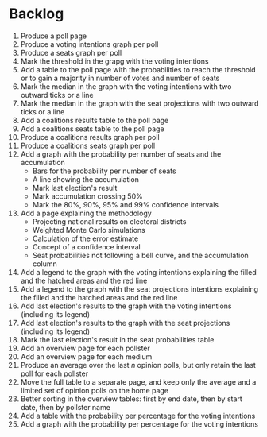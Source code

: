 # Backlog

1. Produce a poll page
1. Produce a voting intentions graph per poll
1. Produce a seats graph per poll
1. Mark the threshold in the grapg with the voting intentions
1. Add a table to the poll page with the probabilities to reach the threshold or
   to gain a majority in number of votes and number of seats
1. Mark the median in the graph with the voting intentions with two outward ticks
   or a line
1. Mark the median in the graph with the seat projections with two outward ticks
   or a line
1. Add a coalitions results table to the poll page
1. Add a coalitions seats table to the poll page
1. Produce a coalitions results graph per poll
1. Produce a coalitions seats graph per poll
1. Add a graph with the probability per number of seats and the accumulation
   + Bars for the probability per number of seats
   + A line showing the accumulation
   + Mark last election's result
   + Mark accumulation crossing 50%
   + Mark the 80%, 90%, 95% and 99% confidence intervals
1. Add a page explaining the methodology
   + Projecting national results on electoral districts
   + Weighted Monte Carlo simulations
   + Calculation of the error estimate
   + Concept of a confidence interval
   + Seat probabilities not following a bell curve, and the accumulation column
1. Add a legend to the graph with the voting intentions explaining the filled
   and the hatched areas and the red line
1. Add a legend to the graph with the seat projections intentions explaining the
   filled and the hatched areas and the red line
1. Add last election's results to the graph with the voting intentions
   (including its legend)
1. Add last election's results to the graph with the seat projections (including
   its legend)
1. Mark the last election's result in the seat probabilities table
1. Add an overview page for each pollster
1. Add an overview page for each medium
1. Produce an average over the last *n* opinion polls, but only retain the last
   poll for each pollster
1. Move the full table to a separate page, and keep only the average and a
   limited set of opinion polls on the home page
1. Better sorting in the overview tables: first by end date, then by start date,
   then by pollster name
1. Add a table with the probability per percentage for the voting intentions
1. Add a graph with the probability per percentage for the voting intentions
